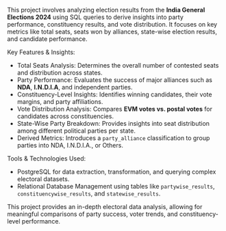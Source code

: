 This project involves analyzing election results from the **India General Elections 2024** using SQL queries to derive insights into party performance, constituency results, and vote distribution. It focuses on key metrics like total seats, seats won by alliances, state-wise election results, and candidate performance.

Key Features & Insights:
- Total Seats Analysis: Determines the overall number of contested seats and distribution across states.
- Party Performance: Evaluates the success of major alliances such as **NDA**, **I.N.D.I.A**, and independent parties.
- Constituency-Level Insights: Identifies winning candidates, their vote margins, and party affiliations.
- Vote Distribution Analysis: Compares **EVM votes vs. postal votes** for candidates across constituencies.
- State-Wise Party Breakdown: Provides insights into seat distribution among different political parties per state.
- Derived Metrics: Introduces a `party_alliance` classification to group parties into NDA, I.N.D.I.A., or Others.

Tools & Technologies Used:
- PostgreSQL for data extraction, transformation, and querying complex electoral datasets.
- Relational Database Management using tables like `partywise_results`, `constituencywise_results`, and `statewise_results`.

This project provides an in-depth electoral data analysis, allowing for meaningful comparisons of party success, voter trends, and constituency-level performance.
